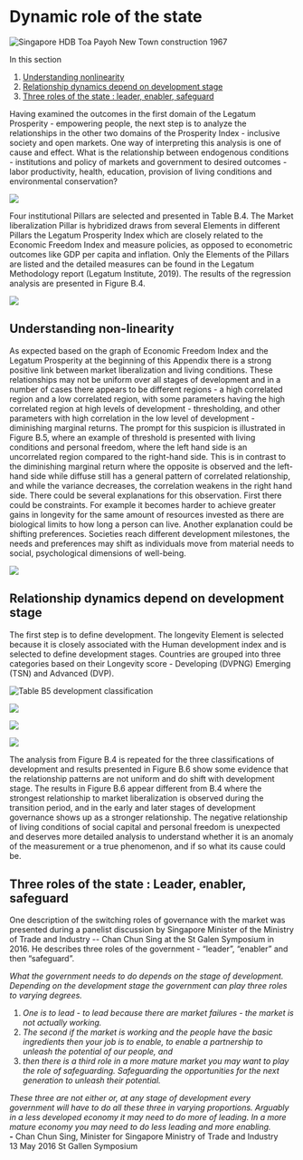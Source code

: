 # Dynamic role of the state

![Singapore HDB Toa Payoh New Town construction 1967](../.gitbook/assets/image%20%2896%29.png)

In this section

1. [Understanding nonlinearity](dynamic-role-of-the-state.md#dynamic-role-of-government)
2. [Relationship dynamics depend on development stage](dynamic-role-of-the-state.md#relationship-dynamics-depend-on-development-stage)
3. [Three roles of the state : leader, enabler, safeguard](dynamic-role-of-the-state.md#three-roles-of-the-state-leader-enabler-safeguard)

Having examined the outcomes in the first domain of the Legatum Prosperity - empowering people, the next step is to analyze the relationships in the other two domains of the Prosperity Index - inclusive society and open markets. One way of interpreting this analysis is one of cause and effect. What is the relationship between endogenous conditions - institutions and policy of markets and government to desired outcomes - labor productivity, health, education, provision of living conditions and environmental conservation?

![](../.gitbook/assets/image%20%2826%29.png)

Four institutional Pillars are selected and presented in Table B.4. The Market liberalization Pillar is hybridized draws from several Elements in different Pillars the Legatum Prosperity Index which are closely related to the Economic Freedom Index and measure policies, as opposed to econometric outcomes like GDP per capita and inflation. Only the Elements of the Pillars are listed and the detailed measures can be found in the Legatum Methodology report \(Legatum Institute, 2019\).  The results of the regression analysis are presented in Figure B.4.

![](../.gitbook/assets/image%20%2873%29.png)

## Understanding non-linearity

As expected based on the graph of Economic Freedom Index and the Legatum Prosperity at the beginning of this Appendix there is a strong positive link between market liberalization and living conditions.  These relationships may not be uniform over all stages of development and in a number of cases there appears to be different regions - a high correlated region and a low correlated region, with some parameters having the high correlated region at high levels of development - thresholding, and other parameters with high correlation in the low level of development - diminishing marginal returns.  The prompt for this suspicion is illustrated in Figure B.5, where an example of threshold is presented with living conditions and personal freedom, where the left hand side is an uncorrelated region compared to the right-hand side.  This is in contrast to the diminishing marginal return where the opposite is observed and the left-hand side while diffuse still has a general pattern of correlated relationship, and while the variance decreases, the correlation weakens in the right hand side. There could be several explanations for this observation. First there could be constraints. For example it becomes harder to achieve greater gains in longevity for the same amount of resources invested as there are biological limits to how long a person can live.  Another explanation could be shifting preferences.  Societies reach different development milestones, the needs and preferences may shift as individuals move from material needs to social, psychological dimensions of well-being.  


![](../.gitbook/assets/image%20%2869%29.png)

## Relationship dynamics depend on development stage

The first step is to define development.  The longevity Element is selected because it is closely associated with the Human development index and is selected to define development stages. Countries are grouped into three categories based on their Longevity score - Developing \(DVPNG\) Emerging \(TSN\) and Advanced \(DVP\).

![Table B5 development classification](../.gitbook/assets/image%20%28100%29.png)

![](../.gitbook/assets/image.png)

![](../.gitbook/assets/image%20%284%29.png)

![](../.gitbook/assets/image%20%2862%29.png)

The analysis from Figure B.4 is repeated for the three classifications of development and results presented in Figure B.6 show some evidence that the relationship patterns are not uniform and do shift with development stage.  The results in Figure B.6 appear different from B.4 where the strongest relationship to market liberalization is observed during the transition period, and in the early and later stages of development governance shows up as a stronger relationship.  The negative relationship of living conditions of social capital and personal freedom is unexpected and deserves more detailed analysis to understand whether it is an anomaly of the measurement or a true phenomenon, and if so what its cause could be. 

## Three roles of the state : Leader, enabler, safeguard

One description of the switching roles of governance with the market was presented during a panelist discussion by Singapore Minister of the Ministry of Trade and Industry -- Chan Chun Sing at the St Galen Symposium in 2016. He describes three roles of the government - “leader”, “enabler” and then “safeguard”.

_What the government needs to do depends on the stage of development. Depending on the development stage the government can play three roles to varying degrees._  

1. _One is to lead - to lead because there are market failures - the market is not actually working._ 
2. _The second if the market is working and the people have the basic ingredients then your job is to enable, to enable a partnership to unleash the potential of our people, and_ 
3. _then there is a third role in a more mature market you may want to play the role of safeguarding. Safeguarding the opportunities for the next generation to unleash their potential._  

_These three are not either or, at any stage of development every government will have to do all these three in varying proportions.  Arguably in a less developed economy it may need to do more of leading. In a more mature economy you may need to do less leading and more enabling._    
**-** Chan Chun Sing, Minister for Singapore Ministry of Trade and Industry  
13 May 2016 St Gallen Symposium

  


